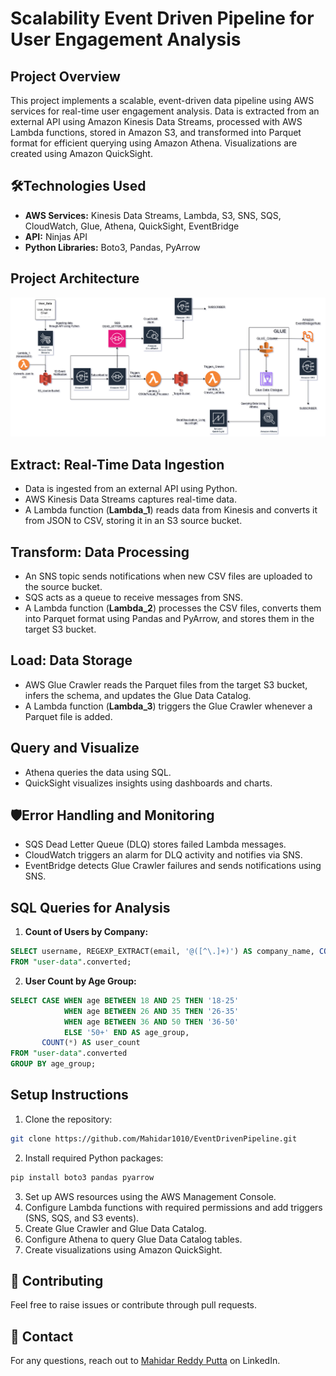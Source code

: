 # Scalability Event Driven Pipeline for User Engagement Analysis

## Project Overview
This project implements a scalable, event-driven data pipeline using AWS services for real-time user engagement analysis. Data is extracted from an external API using Amazon Kinesis Data Streams, processed with AWS Lambda functions, stored in Amazon S3, and transformed into Parquet format for efficient querying using Amazon Athena. Visualizations are created using Amazon QuickSight.

## 🛠Technologies Used
- **AWS Services:** Kinesis Data Streams, Lambda, S3, SNS, SQS, CloudWatch, Glue, Athena, QuickSight, EventBridge
- **API:** Ninjas API
- **Python Libraries:** Boto3, Pandas, PyArrow

## Project Architecture
![Architecture](EDP.png)

## Extract: Real-Time Data Ingestion
- Data is ingested from an external API using Python.
- AWS Kinesis Data Streams captures real-time data.
- A Lambda function (**Lambda_1**) reads data from Kinesis and converts it from JSON to CSV, storing it in an S3 source bucket.

## Transform: Data Processing
- An SNS topic sends notifications when new CSV files are uploaded to the source bucket.
- SQS acts as a queue to receive messages from SNS.
- A Lambda function (**Lambda_2**) processes the CSV files, converts them into Parquet format using Pandas and PyArrow, and stores them in the target S3 bucket.

## Load: Data Storage
- AWS Glue Crawler reads the Parquet files from the target S3 bucket, infers the schema, and updates the Glue Data Catalog.
- A Lambda function (**Lambda_3**) triggers the Glue Crawler whenever a Parquet file is added.

## Query and Visualize
- Athena queries the data using SQL.
- QuickSight visualizes insights using dashboards and charts.

## 🛡Error Handling and Monitoring
- SQS Dead Letter Queue (DLQ) stores failed Lambda messages.
- CloudWatch triggers an alarm for DLQ activity and notifies via SNS.
- EventBridge detects Glue Crawler failures and sends notifications using SNS.

## SQL Queries for Analysis
1. **Count of Users by Company:**
```sql
SELECT username, REGEXP_EXTRACT(email, '@([^\.]+)') AS company_name, COUNT(*) OVER (PARTITION BY REGEXP_EXTRACT(email, '@([^\.]+)')) AS user_count
FROM "user-data".converted;
```
2. **User Count by Age Group:**
```sql
SELECT CASE WHEN age BETWEEN 18 AND 25 THEN '18-25'
            WHEN age BETWEEN 26 AND 35 THEN '26-35'
            WHEN age BETWEEN 36 AND 50 THEN '36-50'
            ELSE '50+' END AS age_group,
       COUNT(*) AS user_count
FROM "user-data".converted
GROUP BY age_group;
```

## Setup Instructions
1. Clone the repository:
```bash
git clone https://github.com/Mahidar1010/EventDrivenPipeline.git
```
2. Install required Python packages:
```bash
pip install boto3 pandas pyarrow
```
3. Set up AWS resources using the AWS Management Console.
4. Configure Lambda functions with required permissions and add triggers (SNS, SQS, and S3 events).
5. Create Glue Crawler and Glue Data Catalog.
6. Configure Athena to query Glue Data Catalog tables.
7. Create visualizations using Amazon QuickSight.

## 🤝 Contributing
Feel free to raise issues or contribute through pull requests.

## 📧 Contact
For any questions, reach out to [Mahidar Reddy Putta](https://www.linkedin.com/in/mahidar-putta/) on LinkedIn.
